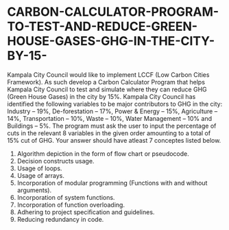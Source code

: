 # CARBON-CALCULATOR-PROGRAM-TO-TEST-AND-REDUCE-GREEN-HOUSE-GASES-GHG-IN-THE-CITY-BY-15-


Kampala City Council would like to implement LCCF (Low Carbon Cities Framework). As such develop a 
Carbon Calculator Program that helps Kampala City Council to test and simulate where they can reduce 
GHG (Green House Gases) in the city by 15%. Kampala City Council has identified the following variables to 
be major contributors to GHG in the city: Industry – 19%, De-forestation – 17%, Power & Energy – 15%, 
Agriculture – 14%, Transportation – 10%, Waste – 10%, Water Management – 10% and Buildings – 5%. 
The program must ask the user to input the percentage of cuts in the relevant 8 variables in the given 
order amounting to a total of 15% cut of GHG.
Your answer should have atleast 7 conceptes listed below. 
1. Algorithm depiction in the form of flow chart or pseudocode.
2. Decision constructs usage.
3. Usage of loops.
4. Usage of arrays.
5. Incorporation of modular programming (Functions with and without arguments).
6. Incorporation of system functions.
7. Incorporation of function overloading.
8. Adhering to project specification and guidelines.
9. Reducing redundancy in code.

